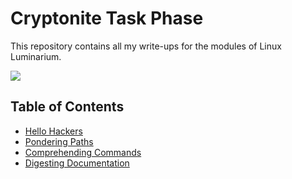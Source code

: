 # Cryptonite Task Phase

This repository contains all my write-ups for the modules of Linux Luminarium.


![](https://i.imgur.com/QevQHmx.png)

## Table of Contents
- [Hello Hackers](./Hello_Hackers.md)
- [Pondering Paths](./Pondering_Paths.md)
- [Comprehending Commands](./Comprehending_Commands.md)
- [Digesting Documentation](./Digesting%20_Documentation.md)